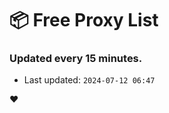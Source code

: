# :package: Free Proxy List
### Updated every 15 minutes.

- Last updated: `2024-07-12 06:47`

:heart:
